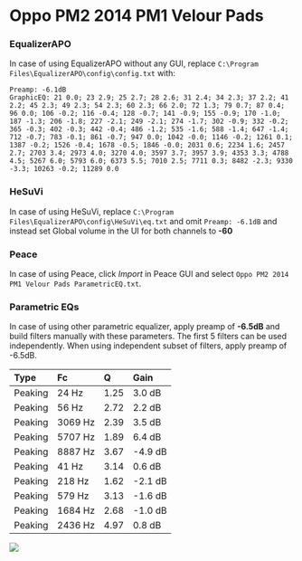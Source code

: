 # Oppo PM2 2014 PM1 Velour Pads

### EqualizerAPO
In case of using EqualizerAPO without any GUI, replace `C:\Program Files\EqualizerAPO\config\config.txt`
with:
```
Preamp: -6.1dB
GraphicEQ: 21 0.0; 23 2.9; 25 2.7; 28 2.6; 31 2.4; 34 2.3; 37 2.2; 41 2.2; 45 2.3; 49 2.3; 54 2.3; 60 2.3; 66 2.0; 72 1.3; 79 0.7; 87 0.4; 96 0.0; 106 -0.2; 116 -0.4; 128 -0.7; 141 -0.9; 155 -0.9; 170 -1.0; 187 -1.3; 206 -1.8; 227 -2.1; 249 -2.1; 274 -1.7; 302 -0.9; 332 -0.2; 365 -0.3; 402 -0.3; 442 -0.4; 486 -1.2; 535 -1.6; 588 -1.4; 647 -1.4; 712 -0.7; 783 -0.1; 861 -0.7; 947 0.0; 1042 -0.0; 1146 -0.2; 1261 0.1; 1387 -0.2; 1526 -0.4; 1678 -0.5; 1846 -0.0; 2031 0.6; 2234 1.6; 2457 2.7; 2703 3.4; 2973 4.0; 3270 4.0; 3597 3.7; 3957 3.9; 4353 3.3; 4788 4.5; 5267 6.0; 5793 6.0; 6373 5.5; 7010 2.5; 7711 0.3; 8482 -2.3; 9330 -3.3; 10263 -0.2; 11289 0.0
```

### HeSuVi
In case of using HeSuVi, replace `C:\Program Files\EqualizerAPO\config\HeSuVi\eq.txt` and omit `Preamp:
-6.1dB` and instead set Global volume in the UI for both channels to **-60**

### Peace
In case of using Peace, click *Import* in Peace GUI and select `Oppo PM2 2014 PM1 Velour Pads ParametricEQ.txt`.

### Parametric EQs
In case of using other parametric equalizer, apply preamp of **-6.5dB** and build filters manually
with these parameters. The first 5 filters can be used independently.
When using independent subset of filters, apply preamp of -6.5dB.

| Type    | Fc      |    Q | Gain    |
|:--------|:--------|:-----|:--------|
| Peaking | 24 Hz   | 1.25 | 3.0 dB  |
| Peaking | 56 Hz   | 2.72 | 2.2 dB  |
| Peaking | 3069 Hz | 2.39 | 3.5 dB  |
| Peaking | 5707 Hz | 1.89 | 6.4 dB  |
| Peaking | 8887 Hz | 3.67 | -4.9 dB |
| Peaking | 41 Hz   | 3.14 | 0.6 dB  |
| Peaking | 218 Hz  | 1.62 | -2.1 dB |
| Peaking | 579 Hz  | 3.13 | -1.6 dB |
| Peaking | 1684 Hz | 2.68 | -1.0 dB |
| Peaking | 2436 Hz | 4.97 | 0.8 dB  |

![](https://raw.githubusercontent.com/jaakkopasanen/AutoEq/master/results/innerfidelity/sbaf-serious/Oppo%20PM2%202014%20PM1%20Velour%20Pads/Oppo%20PM2%202014%20PM1%20Velour%20Pads.png)